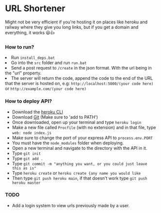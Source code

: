 <h1>URL Shortener</h1>
<p>Might not be very efficient if you're hosting it on places like heroku and railway where they give you long links, but if you get a domain and everything, it works 😃👍</p>

<h3>How to run?</h3>

<li>Run <code>install_deps.bat</code></li>
<li>Go into the <code>src</code> folder and run <code>run.bat</code></li>
<li>Send a post request to <code>/create</code> in the json format.  With the url being in the "url" property.</li>
<li>The server will return the code, append the code to the end of the URL that the server is hosted on, e.g: <code>http://localhost:5000/(your code here)</code> or <code>http://example.com/(your code here)</code></li>

<h3>How to deploy API?</h3>
<ul>
  <li>Download the <a  href="https://devcenter.heroku.com/articles/heroku-cli">heroku CLI</a></kli>
  <li>Download <a href="https://git-scm.com/downloads">Git</a> (Make sure to 'add to PATH')</li>
  <li>Once downloaded, open up your terminal and type <code>heroku login</code></li>
  <li>Make a new file called <code>Procfile</code> (with no extension) and in that file, type <code>web: node index.js</code></li>
  <li>Make sure to change the port of your express API to <code>process.env.PORT</code></li>
  <li>You must have the <code>node_modules</code> folder when deploying.</li>
  <li>Open a new terminal and navigate to the directory with the API in it.</li>
  <li>Type <code>git init</code></li>
  <li>Type <code>git add .</code></li>
  <li>Type <code>git commit -m "anything you want, or you could just leave this as is"</code></li>
  <li>Type <code>heroku create</code> or <code>heroku create {any name you would like</code></li>
  <li>Then type <code>git push heroku main</code>, if that doesn't work type <code>git push heroku master</code></li>
</ul>

<h3>TODO</h3>
<ul>
  <li>Add a login system to view urls previously made by a user.</li>
</ul>
